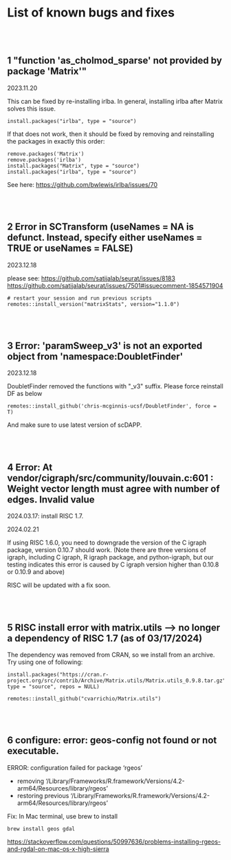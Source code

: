 # List of known bugs and fixes

<br />
<br />

## 1 "function 'as_cholmod_sparse' not provided by package 'Matrix'"

2023.11.20


This can be fixed by re-installing irlba. In general, installing irlba after Matrix solves this issue.

```
install.packages("irlba", type = "source")
```

If that does not work, then it should be fixed by removing and reinstalling the packages in exactly this order:

```
remove.packages('Matrix')
remove.packages('irlba')
install.packages("Matrix", type = "source")
install.packages("irlba", type = "source")
```

See here: 
https://github.com/bwlewis/irlba/issues/70

<br />
<br />



## 2 Error in SCTransform (useNames = NA is defunct. Instead, specify either useNames = TRUE or useNames = FALSE)

2023.12.18

please see: 
https://github.com/satijalab/seurat/issues/8183
https://github.com/satijalab/seurat/issues/7501#issuecomment-1854571904
```
# restart your session and run previous scripts
remotes::install_version("matrixStats", version="1.1.0") 

```
<br />
<br />



## 3 Error: 'paramSweep_v3' is not an exported object from 'namespace:DoubletFinder'

2023.12.18

DoubletFinder removed the functions with "_v3" suffix. Please force reinstall DF as below

```
remotes::install_github('chris-mcginnis-ucsf/DoubletFinder', force = T)
```
And make sure to use latest version of scDAPP.

<br />
<br />



## 4 Error: At vendor/cigraph/src/community/louvain.c:601 : Weight vector length must agree with number of edges. Invalid value

2024.03.17: install RISC 1.7.

2024.02.21

If using RISC 1.6.0, you need to downgrade the version of the C igraph package, version 0.10.7 should work. (Note there are three versions of igraph, including C igraph, R igraph package, and python-igraph, but our testing indicates this error is caused by C igraph version higher than 0.10.8 or 0.10.9 and above)

RISC will be updated with a fix soon.

<br />
<br />




## 5 RISC install error with matrix.utils --> no longer a dependency of RISC 1.7 (as of 03/17/2024)

The dependency was removed from CRAN, so we install from an archive. Try using one of following:
```
install.packages("https://cran.r-project.org/src/contrib/Archive/Matrix.utils/Matrix.utils_0.9.8.tar.gz", type = "source", repos = NULL)
```


```
remotes::install_github("cvarrichio/Matrix.utils")
```

<br />
<br />





## 6 configure: error: geos-config not found or not executable.
ERROR: configuration failed for package ‘rgeos’
* removing ‘/Library/Frameworks/R.framework/Versions/4.2-arm64/Resources/library/rgeos’
* restoring previous ‘/Library/Frameworks/R.framework/Versions/4.2-arm64/Resources/library/rgeos’


Fix: In Mac terminal, use brew to install

```
brew install geos gdal
```


https://stackoverflow.com/questions/50997636/problems-installing-rgeos-and-rgdal-on-mac-os-x-high-sierra
